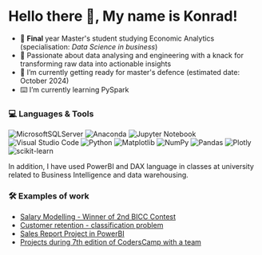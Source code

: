 # Hello there 👋, My name is Konrad!


- 📖 **Final** year Master's student studying Economic Analytics (specialisation: *Data Science in business*)
- 🧠 Passionate about data analysing and engineering with a knack for transforming raw data into actionable insights
- 🔭 I’m currently getting ready for master's defence (estimated date: October 2024)
- ⌨️ I’m currently learning PySpark

### 💻 Languages & Tools

![MicrosoftSQLServer](https://img.shields.io/badge/Microsoft%20SQL%20Server-CC2927?style=for-the-badge&logo=microsoft%20sql%20server&logoColor=white)
![Anaconda](https://img.shields.io/badge/Anaconda-%2344A833.svg?style=for-the-badge&logo=anaconda&logoColor=white)
![Jupyter Notebook](https://img.shields.io/badge/jupyter-%23FA0F00.svg?style=for-the-badge&logo=jupyter&logoColor=white)
![Visual Studio Code](https://img.shields.io/badge/Visual%20Studio%20Code-0078d7.svg?style=for-the-badge&logo=visual-studio-code&logoColor=white)
![Python](https://img.shields.io/badge/python-3670A0?style=for-the-badge&logo=python&logoColor=ffdd54)
![Matplotlib](https://img.shields.io/badge/Matplotlib-%23ffffff.svg?style=for-the-badge&logo=Matplotlib&logoColor=black)
![NumPy](https://img.shields.io/badge/numpy-%23013243.svg?style=for-the-badge&logo=numpy&logoColor=white)
![Pandas](https://img.shields.io/badge/pandas-%23150458.svg?style=for-the-badge&logo=pandas&logoColor=white)
![Plotly](https://img.shields.io/badge/Plotly-%233F4F75.svg?style=for-the-badge&logo=plotly&logoColor=white)
![scikit-learn](https://img.shields.io/badge/scikit--learn-%23F7931E.svg?style=for-the-badge&logo=scikit-learn&logoColor=white)

In addition, I have used PowerBI and DAX language in classes at university related to Business Intelligence and data warehousing.

### 🛠️ Examples of work

- [Salary Modelling - Winner of 2nd BICC Contest](https://github.com/KonTra7cf/ManagerialSalaryModelling)
- [Customer retention - classification problem](https://github.com/KonTra7cf/customer_retention)
- [Sales Report Project in PowerBI](https://github.com/KonTra7cf/PowerBI-SalesReportProject)
- [Projects during 7th edition of CodersCamp with a team](https://github.com/coders-camp-2021-best-team)

